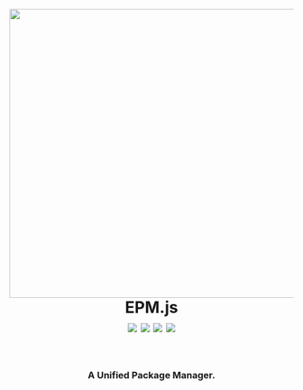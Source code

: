 <h1 align="center">
  <br>
  <img src="https://cdn.my-file.cn/img/epmlogo.png" width="512"/></a>
  <br>
  EPM.js
  <br>
  <img src="https://img.shields.io/github/license/YinsTeam/epm.js?style=for-the-badge&logo=appveyor">
  <img src="https://img.shields.io/github/downloads/YinsTeam/epm.js/total?style=for-the-badge&logo=appveyor">
  <img src="https://img.shields.io/github/package-json/v/YinsTeam/epm.js/total?style=for-the-badge&logo=appveyor">
  <img src="https://img.shields.io/github/size/YinsTeam/epm.js?style=for-the-badge&logo=appveyor">
</h1>
<br>
<h3 align="center">A Unified Package Manager.</h3>



